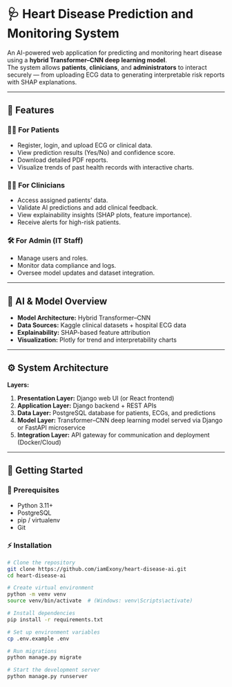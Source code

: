 # 🩺 Heart Disease Prediction and Monitoring System

An AI-powered web application for predicting and monitoring heart disease using a **hybrid Transformer–CNN deep learning model**.  
The system allows **patients**, **clinicians**, and **administrators** to interact securely — from uploading ECG data to generating interpretable risk reports with SHAP explanations.

---

## 🌟 Features

### 👩‍⚕️ For Patients
- Register, login, and upload ECG or clinical data.
- View prediction results (Yes/No) and confidence score.
- Download detailed PDF reports.
- Visualize trends of past health records with interactive charts.

### 🧑‍🔬 For Clinicians
- Access assigned patients’ data.
- Validate AI predictions and add clinical feedback.
- View explainability insights (SHAP plots, feature importance).
- Receive alerts for high-risk patients.

### 🛠️ For Admin (IT Staff)
- Manage users and roles.
- Monitor data compliance and logs.
- Oversee model updates and dataset integration.

---

## 🧠 AI & Model Overview

- **Model Architecture:** Hybrid Transformer–CNN  
- **Data Sources:** Kaggle clinical datasets + hospital ECG data  
- **Explainability:** SHAP-based feature attribution  
- **Visualization:** Plotly for trend and interpretability charts  

---

## ⚙️ System Architecture

**Layers:**
1. **Presentation Layer:** Django web UI (or React frontend)  
2. **Application Layer:** Django backend + REST APIs  
3. **Data Layer:** PostgreSQL database for patients, ECGs, and predictions  
4. **Model Layer:** Transformer–CNN deep learning model served via Django or FastAPI microservice  
5. **Integration Layer:** API gateway for communication and deployment (Docker/Cloud)

---

## 🚀 Getting Started

### 🧩 Prerequisites
- Python 3.11+
- PostgreSQL
- pip / virtualenv
- Git

### ⚡ Installation

```bash
# Clone the repository
git clone https://github.com/iamExony/heart-disease-ai.git
cd heart-disease-ai

# Create virtual environment
python -m venv venv
source venv/bin/activate  # (Windows: venv\Scripts\activate)

# Install dependencies
pip install -r requirements.txt

# Set up environment variables
cp .env.example .env

# Run migrations
python manage.py migrate

# Start the development server
python manage.py runserver
